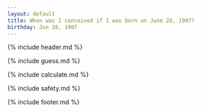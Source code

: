 ```yaml
---
layout: default
title: When was I conceived if I was born on June 28, 1907?
birthday: Jun 28, 1907
---
```


{% include header.md %}

{% include guess.md %}

{% include calculate.md %}

{% include safety.md %}

{% include footer.md %}



